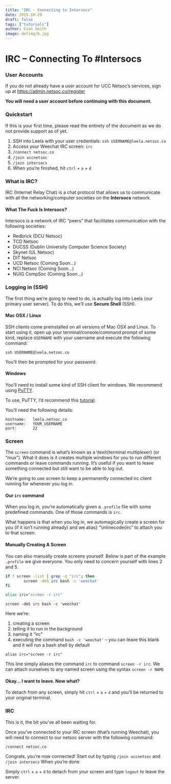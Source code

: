```yaml
---
title: "IRC - Connecting to Intersocs"
date: 2015-10-29
draft: false
tags: ["tutorials"]
author: Evan Smith
image: defimg/6.jpg
---
```


# IRC – Connecting To #Intersocs

### User Accounts

If you do not already have a user account for UCC Netsoc’s services, sign up at https://admin.netsoc.co/register

**You will need a user account before continuing with this document.**

### Quickstart

If this is your first time, please read the entirety of the document as we do not provide support as of yet.

1. SSH into Leela with your user credentials: `ssh USERNAME@leela.netsoc.co`
2. Access your Weechat IRC screen: `irc`
3. `/connect netsoc.co`
4. `/join uccnetsoc`
5. `/join intersocs`
6. When you’re finished, hit `ctrl` + `a` + `d`

### What is IRC?

IRC (Internet Relay Chat) is a chat protocol that allows us to communicate with all the networking/computer societies on the **Intersocs** network.

#### What The Fuck Is Intersocs?

Intersocs is a network of IRC “peers” that facilitates communication with the following societies:

* Redbrick (DCU Netsoc)
* TCD Netsoc
* DUCSS (Dublin University Computer Science Society)
* Skynet (UL Netsoc)
* DIT Netsoc
* UCD Netsoc (Coming Soon…)
* NCI Netsoc (Coming Soon…)
* NUIG CompSoc (Coming Soon…)

### Logging in (SSH)

The first thing we’re going to need to do, is actually log into Leela (our primary user server). To do this, we’ll use **Secure Shell** (SSH).

#### Mac OSX / Linux

SSH clients come preinstalled on all versions of Mac OSX and Linux. To start using it, open up your terminal/console/command prompt of some kind, replace `USERNAME` with your username and execute the following command:
 
```console
ssh USERNAME@leela.netsoc.co
```

You’ll then be prompted for your password.

#### Windows

You’ll need to install some kind of SSH client for windows. We recommend using [PuTTY](https://www.chiark.greenend.org.uk/~sgtatham/putty/latest.html).

To use, PuTTY, I’d recommend this [tutorial](https://mediatemple.net/community/products/dv/204404604/using-ssh-in-putty-).

You’ll need the following details:
 
```
hostname: 	leela.netsoc.co
username: 	YOUR_USERNAME
port: 		22
```

### Screen

The `screen` command is what’s known as a \texit{terminal multiplexer} (or “mux”). What it does is it creates multiple windows for you to run different commands or leave commands running. It’s useful if you want to leave something connected but still want to be able to log out.

We’re going to use screen to keep a permanently connected irc client running for whenever you log in.

#### Our `irc` command

When you log in, you’re automatically given a `.profile` file with some predefined commands. One of those commands is `irc`.

What happens is that when you log in, we automagically create a screen for you (if it isn’t running already) and we alias} “\inlinecode{irc” to attach you to that screen.

#### Manually Creating A Screen

You can also manually create screens yourself. Below is part of the example `.profile` we give everyone. You only need to concern yourself with lines 2 and 5.

```bash
if ! screen -list | grep -q "irc"; then
        screen -dmS irc bash -c 'weechat'
fi

alias irc="screen -r irc"
```

`screen -dmS irc bash -c 'weechat'`

Here we’re:

1. creating a screen
2. telling it to run in the background
3. naming it “irc”
4. executing the command `bash -c 'weechat'` – you can leave this blank and it will run a bash shell by default

`alias irc="screen -r irc"`

This line simply aliases the command `irc` to command `screen -r irc`. We can attach ourselves to any named screen using the syntax `screen -r NAME`

#### Okay… I want to leave. Now what?

To detach from any screen, simply hit `ctrl` + `a` + `d` and you’ll be returned to your original terminal.

### IRC

This is it, the bit you’ve all been waiting for.

Once you’ve connected to your IRC screen (that’s running Weechat), you will need to connect to our netsoc server with the following command:
 
```console
/connect netsoc.co
```

Congrats, you’re now connected! Start out by typing `/join uccnetsoc` and `/join intersocs`
When you’re done

Simply `ctrl` + `a` + `d` to detach from your screen and type `logout` to leave the server.
